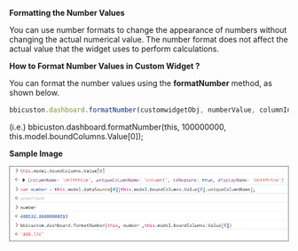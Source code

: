 **Formatting the Number Values**

You can use number formats to change the appearance of numbers without changing the actual numerical value. The number format does not affect the actual value that the widget uses to perform calculations.

**How to Format Number Values in Custom Widget ?**

You can format the number values using the **formatNumber** method, as shown below.

```javascript
bbicuston.dashboard.formatNumber(customwidgetObj, numberValue, columnInfo);
```

(i.e.) bbicuston.dashboard.formatNumber(this, 100000000, this.model.boundColumns.Value[0]);

**Sample Image**

![Basic Properties](images/Formatting.png)